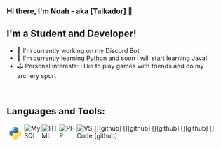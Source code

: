 ### Hi there, I'm Noah - aka [Taikador] 👋

## I'm a Student and Developer!
- 🔨 I'm currently working on my Discord Bot
- 📖 I'm currently learning Python and soon I will start learning Java!
- 🕹️ Personal interests: I like to play games with friends and do my archery sport

<br />

## Languages and Tools:
[<img align="left" alt="Python" width="40px" src="https://raw.githubusercontent.com/github/explore/80688e429a7d4ef2fca1e82350fe8e3517d3494d/topics/python/python.png"/>][github]
[<img align="left" alt="MySQL" width="40px" src="https://w7.pngwing.com/pngs/747/798/https://w7.pngwing.com/pngs/747/798/png-transparent-mysql-logo-mysql-database-web-development-computer-software-dolphin-marine-mammal-animals-text-thumbnail.png"/>][github]
[<img align="left" alt="HTML" width="40px" src="https://w7.pngwing.com/pngs/410/100/png-transparent-web-development-html-responsive-web-design-logo-javascript-html-angle-web-design-text-thumbnail.png"/>][github]
[<img align="left" alt="PHP" width="40px" src="https://w7.pngwing.com/pngs/548/483/png-transparent-web-development-php-web-application-development-software-development-php-miscellaneous-blue-web-design-thumbnail.png"/>][github]
[<img align="left" alt="VSCode" width="40px" src="https://w7.pngwing.com/pngs/10/877/png-transparent-visual-studio-code-microsoft-visual-studio-source-code-editor-c-blue-angle-text-thumbnail.png"/>][github]